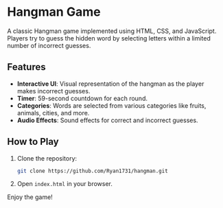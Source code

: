 # Hangman Game

A classic Hangman game implemented using HTML, CSS, and JavaScript. Players try to guess the hidden word by selecting letters within a limited number of incorrect guesses.

## Features

- **Interactive UI**: Visual representation of the hangman as the player makes incorrect guesses.
- **Timer**: 59-second countdown for each round.
- **Categories**: Words are selected from various categories like fruits, animals, cities, and more.
- **Audio Effects**: Sound effects for correct and incorrect guesses.

## How to Play

1. Clone the repository:
   ```bash
   git clone https://github.com/Ryan1731/hangman.git
   ```
2. Open `index.html` in your browser.

Enjoy the game!

